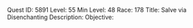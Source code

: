 Quest ID: 5891
Level: 55
Min Level: 48
Race: 178
Title: Salve via Disenchanting
Description: 
Objective: 
